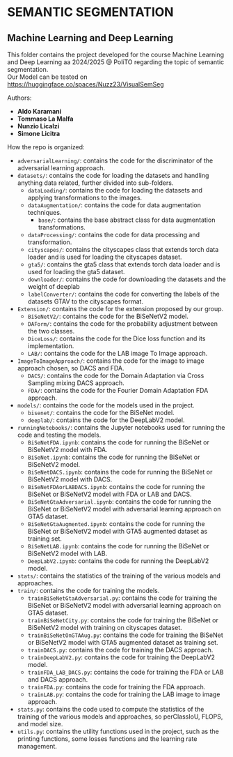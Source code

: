 # SEMANTIC SEGMENTATION
## Machine Learning and Deep Learning

This folder contains the project developed for the course Machine Learning and Deep Learning aa 2024/2025 @ PoliTO regarding the topic of semantic segmentation.<br>
Our Model can be tested on https://huggingface.co/spaces/Nuzz23/VisualSemSeg

Authors:
- **Aldo Karamani**
- **Tommaso La Malfa**
- **Nunzio Licalzi**
- **Simone Licitra**


How the repo is organized:
- `adversarialLearning/`: contains the code for the discriminator of the adversarial learning approach.
- `datasets/`: contains the code for loading the datasets and handling anything data related, further divided into sub-folders.
    - `dataLoading/`: contains the code for loading the datasets and applying transformations to the images.
    - `dataAugmentation/`: contains the code for data augmentation techniques.
        - `base/`: contains the base abstract class for data augmentation transformations.
    - `dataProcessing/`: contains the code for data processing and transformation.
    - `cityscapes/`: contains the cityscapes class that extends torch data loader and is used for loading the cityscapes dataset.
    - `gta5/`: contains the gta5 class that extends torch data loader and is used for loading the gta5 dataset.
    - `downloader/`: contains the code for downloading the datasets and the weight of deeplab
    - `labelConverter/`: contains the code for converting the labels of the datasets GTAV to the cityscapes format.
- `Extension/`: contains the code for the extension proposed by our group.
    - `BiSeNetV2/`: contains the code for the BiSeNetV2 model.
    - `DAForm/`: contains the code for the probability adjustment between the two classes.
    - `DiceLoss/`: contains the code for the Dice loss function and its implementation.
    - `LAB/`: contains the code for the LAB image To Image approach.
- `ImageToImageApproach/`: contains the code for the image to image approach chosen, so DACS and FDA.
    - `DACS/`: contains the code for the Domain Adaptation via Cross Sampling mixing DACS approach.
    - `FDA/`: contains the code for the Fourier Domain Adaptation FDA approach.
- `models/`: contains the code for the models used in the project.
    - `bisenet/`: contains the code for the BiSeNet model.
    - `deeplab/`: contains the code for the DeepLabV2 model.
- `runningNotebooks/`: contains the Jupyter notebooks used for running the code and testing the models.
    - `BiSeNetFDA.ipynb`: contains the code for running the BiSeNet or BiSeNetV2 model with FDA.
    - `BiSeNet.ipynb`: contains the code for running the BiSeNet or BiSeNetV2 model.
    - `BiSeNetDACS.ipynb`: contains the code for running the BiSeNet or BiSeNetV2 model with DACS.
    - `BiSeNetFDAorLABDACS.ipynb`: contains the code for running the BiSeNet or BiSeNetV2 model with FDA or LAB and DACS.
    - `BiSeNetGtaAdversarial.ipynb`: contains the code for running the BiSeNet or BiSeNetV2 model with adversarial learning approach on GTA5 dataset.
    - `BiSeNetGtaAugmented.ipynb`: contains the code for running the BiSeNet or BiSeNetV2 model with GTA5 augmented dataset as training set.
    - `BiSeNetLAB.ipynb`: contains the code for running the BiSeNet or BiSeNetV2 model with LAB.
    - `DeepLabV2.ipynb`: contains the code for running the DeepLabV2 model.
- `stats/`: contains the statistics of the training of the various models and approaches.
- `train/`: contains the code for training the models.
    - `trainBiSeNetGtaAdversarial.py`: contains the code for training the BiSeNet or BiSeNetV2 model with adversarial learning approach on GTA5 dataset.
    - `trainBiSeNetCity.py`: contains the code for training the BiSeNet or BiSeNetV2 model with training on cityscapes dataset.
    - `trainBiSeNetOnGTAAug.py`: contains the code for training the BiSeNet or BiSeNetV2 model with GTA5 augmented dataset as training set.
    - `trainDACS.py`: contains the code for training the DACS approach.
    - `trainDeepLabV2.py`: contains the code for training the DeepLabV2 model.
    - `trainFDA_LAB_DACS.py`: contains the code for training the FDA or LAB and DACS approach.
    - `trainFDA.py`: contains the code for training the FDA approach.
    - `trainLAB.py`: contains the code for training the LAB image to image approach.
- `stats.py`: contains the code used to compute the statistics of the training of the various models and approaches, so perClassIoU, FLOPS, and model size.
- `utils.py`: contains the utility functions used in the project, such as the printing functions, some losses functions and the learning rate management.